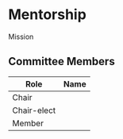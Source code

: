 # Mentorship

Mission



## Committee Members

| Role        | Name |
| ----------- | ---- |
| Chair       |      |
| Chair-elect |      |
| Member      |      |

